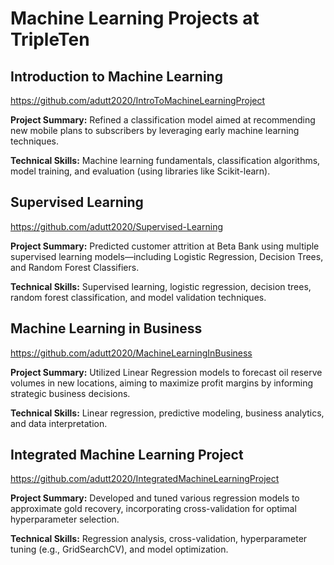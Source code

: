 # Machine Learning Projects at TripleTen

## Introduction to Machine Learning
https://github.com/adutt2020/IntroToMachineLearningProject 

**Project Summary:** Refined a classification model aimed at recommending new mobile plans to subscribers by leveraging early machine learning techniques.

**Technical Skills:** Machine learning fundamentals, classification algorithms, model training, and evaluation (using libraries like Scikit-learn).

## Supervised Learning
https://github.com/adutt2020/Supervised-Learning

**Project Summary:** Predicted customer attrition at Beta Bank using multiple supervised learning models—including Logistic Regression, Decision Trees, and Random Forest Classifiers.

**Technical Skills:** Supervised learning, logistic regression, decision trees, random forest classification, and model validation techniques.

## Machine Learning in Business
https://github.com/adutt2020/MachineLearningInBusiness

**Project Summary:** Utilized Linear Regression models to forecast oil reserve volumes in new locations, aiming to maximize profit margins by informing strategic business decisions.

**Technical Skills:** Linear regression, predictive modeling, business analytics, and data interpretation.

## Integrated Machine Learning Project
https://github.com/adutt2020/IntegratedMachineLearningProject

**Project Summary:** Developed and tuned various regression models to approximate gold recovery, incorporating cross-validation for optimal hyperparameter selection.

**Technical Skills:** Regression analysis, cross-validation, hyperparameter tuning (e.g., GridSearchCV), and model optimization.

